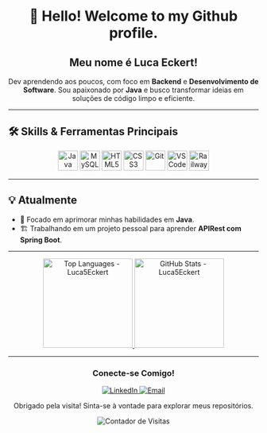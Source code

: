 <h1 align="center">👋 Hello! Welcome to my Github profile.</h1>

<div align="center">
  <h2>Meu nome é Luca Eckert!</h2>
</div>

<p align="center">
  Dev aprendendo aos poucos, com foco em <strong>Backend</strong> e <strong>Desenvolvimento de Software</strong>.
  Sou apaixonado por <strong>Java</strong> e busco transformar ideias em soluções de código limpo e eficiente.
</p>

---

## 🛠️ Skills & Ferramentas Principais

<p align="center">
  <img loading="lazy" src="https://cdn.jsdelivr.net/gh/devicons/devicon@latest/icons/java/java-original.svg" width="40" height="40" alt="Java" />
  <img loading="lazy" src="https://cdn.jsdelivr.net/gh/devicons/devicon@latest/icons/mysql/mysql-original.svg" width="40" height="40" alt="MySQL" />
  <img loading="lazy" src="https://cdn.jsdelivr.net/gh/devicons/devicon@latest/icons/html5/html5-original.svg" width="40" height="40" alt="HTML5" />
  <img loading="lazy" src="https://cdn.jsdelivr.net/gh/devicons/devicon@latest/icons/css3/css3-plain.svg" width="40" height="40" alt="CSS3" />
  <img loading="lazy" src="https://cdn.jsdelivr.net/gh/devicons/devicon@latest/icons/git/git-original.svg" width="40" height="40" alt="Git" />
  <img loading="lazy" src="https://cdn.jsdelivr.net/gh/devicons/devicon@latest/icons/vscode/vscode-original.svg" width="40" height="40" alt="VS Code" />
  <img loading="lazy" src="https://cdn.jsdelivr.net/gh/devicons/devicon@latest/icons/railway/railway-original.svg" width="40" height="40" alt="Railway" />
</p>

---

## 💡 Atualmente

- 🚀 Focado em aprimorar minhas habilidades em **Java**.
- 🏗️ Trabalhando em um projeto pessoal para aprender **APIRest com Spring Boot**.

---

<div align="center">
<a href="https://github.com/Luca5Eckert">
  <img loading="lazy" height="180em" src="https://github-readme-stats.vercel.app/api/top-langs/?username=Luca5Eckert&layout=compact&langs_count=7&theme=dracula" alt="Top Languages - Luca5Eckert"/>
  <img loading="lazy" height="180em" src="https://github-readme-stats.vercel.app/api?username=Luca5Eckert&show_icons=true&theme=dracula&include_all_commits=true&count_private=true&cache_seconds=1800" alt="GitHub Stats - Luca5Eckert"/>
</a>
</div>

---

<div align="center">
  <h3>Conecte-se Comigo!</h3>
  
  <a href="https://linkedin.com/in/lucaseckert" target="_blank">
    <img loading="lazy" src="https://img.shields.io/badge/-LinkedIn-0077B5?style=for-the-badge&logo=linkedin&logoColor=white" target="_blank" alt="LinkedIn">
  </a>
  <a href="mailto:ecklukatv@email.com">
    <img loading="lazy" src="https://img.shields.io/badge/-Email-D14836?style=for-the-badge&logo=gmail&logoColor=white" target="_blank" alt="Email">
  </a>
  
  <p>Obrigado pela visita! Sinta-se à vontade para explorar meus repositórios.</p>
</div>

<p align="center">
  <img loading="lazy" src="https://komarev.com/ghpvc/?username=Luca5Eckert&label=Visitas%20ao%20Perfil&color=blue&style=flat" alt="Contador de Visitas"/>
</p>
